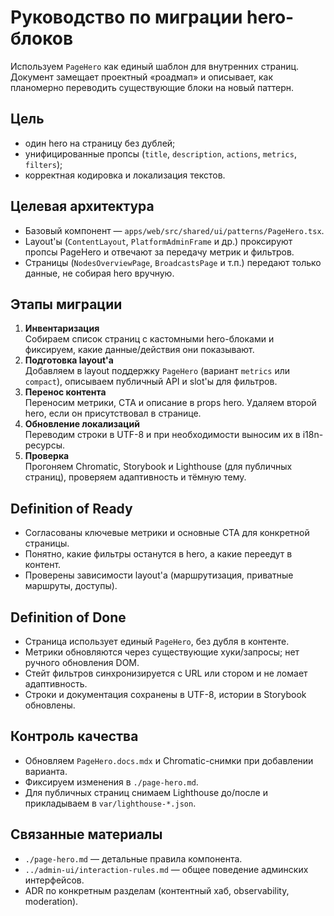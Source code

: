 ﻿# Руководство по миграции hero-блоков

Используем `PageHero` как единый шаблон для внутренних страниц. Документ замещает проектный «роадмап» и описывает, как планомерно переводить существующие блоки на новый паттерн.

## Цель
- один hero на страницу без дублей;
- унифицированные пропсы (`title`, `description`, `actions`, `metrics`, `filters`);
- корректная кодировка и локализация текстов.

## Целевая архитектура
- Базовый компонент — `apps/web/src/shared/ui/patterns/PageHero.tsx`.
- Layout'ы (`ContentLayout`, `PlatformAdminFrame` и др.) проксируют пропсы PageHero и отвечают за передачу метрик и фильтров.
- Страницы (`NodesOverviewPage`, `BroadcastsPage` и т.п.) передают только данные, не собирая hero вручную.

## Этапы миграции
1. **Инвентаризация**  
   Собираем список страниц с кастомными hero-блоками и фиксируем, какие данные/действия они показывают.
2. **Подготовка layout'а**  
   Добавляем в layout поддержку `PageHero` (вариант `metrics` или `compact`), описываем публичный API и slot'ы для фильтров.
3. **Перенос контента**  
   Переносим метрики, CTA и описание в props hero. Удаляем второй hero, если он присутствовал в странице.
4. **Обновление локализаций**  
   Переводим строки в UTF-8 и при необходимости выносим их в i18n-ресурсы.
5. **Проверка**  
   Прогоняем Chromatic, Storybook и Lighthouse (для публичных страниц), проверяем адаптивность и тёмную тему.

## Definition of Ready
- Согласованы ключевые метрики и основные CTA для конкретной страницы.
- Понятно, какие фильтры останутся в hero, а какие переедут в контент.
- Проверены зависимости layout'а (маршрутизация, приватные маршруты, доступы).

## Definition of Done
- Страница использует единый `PageHero`, без дубля в контенте.
- Метрики обновляются через существующие хуки/запросы; нет ручного обновления DOM.
- Стейт фильтров синхронизируется с URL или стором и не ломает адаптивность.
- Строки и документация сохранены в UTF-8, истории в Storybook обновлены.

## Контроль качества
- Обновляем `PageHero.docs.mdx` и Chromatic-снимки при добавлении варианта.
- Фиксируем изменения в `./page-hero.md`.
- Для публичных страниц снимаем Lighthouse до/после и прикладываем в `var/lighthouse-*.json`.

## Связанные материалы
- `./page-hero.md` — детальные правила компонента.
- `../admin-ui/interaction-rules.md` — общее поведение админских интерфейсов.
- ADR по конкретным разделам (контентный хаб, observability, moderation).
